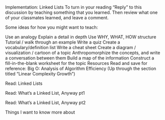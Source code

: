 Implementation: Linked Lists
To turn in your reading “Reply” to this discussion by teaching something that you learned. Then review what one of your classmates learned, and leave a comment.

Some ideas for how you might want to teach:

Use an analogy
Explain a detail in depth
Use WHY, WHAT, HOW structure
Tutorial / walk through an example
Write a quiz
Create a vocabulary/definition list
Write a cheat sheet
Create a diagram / visualization / cartoon of a topic
Anthropomorphize the concepts, and write a conversation between them
Build a map of the information
Construct a fill-in-the-blank worksheet for the topic
Resources
Read and save for reference: Big O: Analysis of Algorithm Efficiency (Up through the section titled “Linear Complexity Growth”)

Read: Linked Lists

Read: What’s a Linked List, Anyway pt1

Read: What’s a Linked List, Anyway pt2

Things I want to know more about
